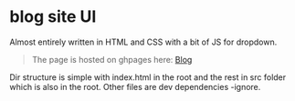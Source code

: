 # blog site UI

Almost entirely written in HTML and CSS with a bit of JS for dropdown.

>The page is hosted on ghpages here: [Blog](https://sandeep-tech.github.io/agaetis-test/ "Blog")

Dir structure is simple with index.html in the root and the rest in src folder which is also in the root. Other files are dev dependencies -ignore. 